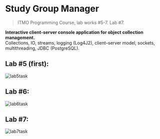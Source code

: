 # Study Group Manager
> ITMO Programming Course, lab works #5-7. Lab #7.

**Interactive client-server console application for object collection management.**  
Collections, IO, streams, logging (Log4J2), client–server model, sockets, multithreading, JDBC (PostgreSQL).

## Lab #5 (first):
![lab5task](https://github.com/foliageh/studygroup-manager/assets/46216950/177bb3b2-bf73-44ea-94f2-8de8211510f0)

## Lab #6:
![lab6task](https://github.com/foliageh/studygroup-manager/assets/46216950/7ccfe90d-53ca-4ba1-b440-d273ef267301)

## Lab #7:
![lab7task](https://github.com/foliageh/studygroup-manager/assets/46216950/254e0bf4-f512-40b4-9c7b-6c037add9c1b)
